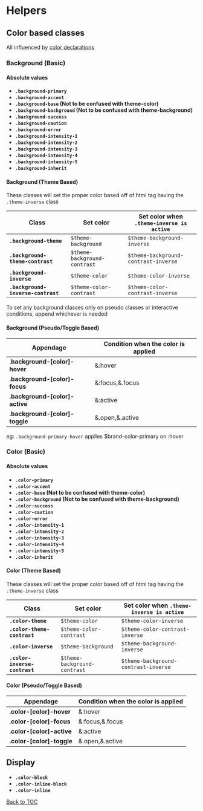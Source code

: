 # Helpers

## Color based classes

All influenced by [color declarations](../scaffolding/colors.md)

### Background (Basic)

#### Absolute values

*   **`.background-primary`**
*   **`.background-accent`**
*   **`.background-base` (Not to be confused with theme-color)**
*   **`.background-background` (Not to be confused with theme-background)**
*   **`.background-success`**
*   **`.background-caution`**
*   **`.background-error`**
*   **`.background-intensity-1`**
*   **`.background-intensity-2`**
*   **`.background-intensity-3`**
*   **`.background-intensity-4`**
*   **`.background-intensity-5`**
*   **`.background-inherit`**


#### Background (Theme Based)

These classes will set the proper color based off of html tag having the `.theme-inverse` class

| Class                                 | Set color | Set color when `.theme-inverse is active`                     |
| --                                    | --        | --                                                            |
| **`.background-theme`**               | `$theme-background`             | `$theme-background-inverse`             |
| **`.background-theme-contrast`**      | `$theme-background-contrast`    | `$theme-background-contrast-inverse`    |
| **`.background-inverse`**             | `$theme-color`                  | `$theme-color-inverse`                  |
| **`.background-inverse-contrast`**    | `$theme-color-contrast`         | `$theme-color-contrast-inverse`         |

To set any background classes only on pseudo classes or interactive conditions, append whichever is needed

#### Background (Pseudo/Toggle Based) 

| Appendage | Condition when the color is applied |
| -- | -- |
| **.background-[color]-hover** | &:hover |
| **.background-[color]-focus** | &:focus,&.focus |
| **.background-[color]-active** | &:active |
| **.background-[color]-toggle** | &.open,&.active |



eg: `.background-primary-hover` applies $brand-color-primary on :hover


### Color (Basic)

#### Absolute values

*   **`.color-primary`**
*   **`.color-accent`**
*   **`.color-base` (Not to be confused with theme-color)**
*   **`.color-background` (Not to be confused with theme-background)**
*   **`.color-success`**
*   **`.color-caution`**
*   **`.color-error`**
*   **`.color-intensity-1`**
*   **`.color-intensity-2`**
*   **`.color-intensity-3`**
*   **`.color-intensity-4`**
*   **`.color-intensity-5`**
*   **`.color-inherit`**


#### Color (Theme Based)

These classes will set the proper color based off of html tag having the `.theme-inverse` class

| Class                                 | Set color | Set color when `.theme-inverse is active`              |
| --                                    | --        | --                                                     |
| **`.color-theme`**               | `$theme-color`                 | `$theme-color-inverse`                 |
| **`.color-theme-contrast`**      | `$theme-color-contrast`        | `$theme-color-contrast-inverse`        |
| **`.color-inverse`**             | `$theme-background`            | `$theme-background-inverse`            |
| **`.color-inverse-contrast`**    | `$theme-background-contrast`   | `$theme-background-contrast-inverse`   |


#### Color (Pseudo/Toggle Based) 

| Appendage | Condition when the color is applied |
| -- | -- |
| **.color-[color]-hover** | &:hover |
| **.color-[color]-focus** | &:focus,&.focus |
| **.color-[color]-active** | &:active |
| **.color-[color]-toggle** | &.open,&.active |

## Display
*   **`.color-block`**
*   **`.color-inline-block`**
*   **`.color-inline`**

[Back to TOC](../../../readme.md)